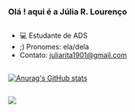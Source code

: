 ### Olá ! aqui é a Júlia R. Lourenço

##

- 💻 Estudante de ADS
- ;) Pronomes: ela/dela
- Contato: juliarita1901@gmail.com

##
[![Anurag's GitHub stats](https://github-readme-stats.vercel.app/api?username=Ritinha019)](https://github-readme-stats.vercel.app/api?username=anuraghazra&show_icons=true&theme=transparent)



##
<div>
  
  <a href= "https://www.linkedin.com/in/j%C3%BAlia-rita-louren%C3%A7o-2b979b26b/" target="_blank"><img src="https://img.shields.io/badge/-LinkedIn-%230077B5?style=for-the-badge&logo=linkedin&logoColor=white" target="_blank"></a> 
</div>
